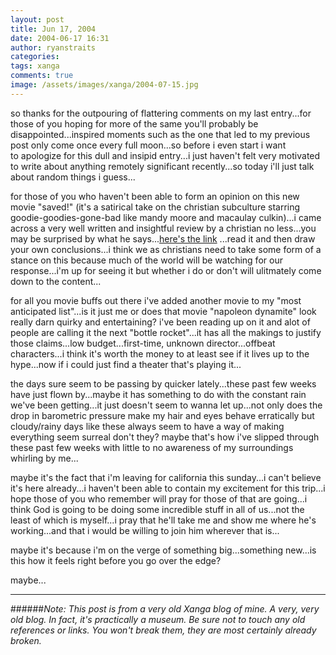 ```yaml
---
layout: post
title: Jun 17, 2004
date: 2004-06-17 16:31
author: ryanstraits
categories:
tags: xanga
comments: true
image: /assets/images/xanga/2004-07-15.jpg
---
```

so thanks for the outpouring of flattering comments on my last entry...for those of you hoping for more of the same you'll probably be disappointed...inspired moments such as the one that led to my previous post only come once every full moon...so before i even start i want to apologize for this dull and insipid entry...i just haven't felt very motivated to write about anything remotely significant recently...so today i'll just talk about random things i guess...

<!-- break -->

for those of you who haven't been able to form an opinion on this new movie "saved!" (it's a satirical take on the christian subculture starring goodie-goodies-gone-bad like mandy moore and macaulay culkin)...i came across a very well written and insightful review by a christian no less...you may be surprised by what he says...<a href="http://www.cmcentral.com/videofilm/29.html" target="_blank">here's the link</a> ...read it and then draw your own conclusions...i think we as christians need to take some form of a stance on this because much of the world will be watching for our response...i'm up for seeing it but whether i do or don't will ulitmately come down to the content...

for all you movie buffs out there i've added another movie to my "most anticipated list"...is it just me or does that movie "napoleon dynamite" look really darn quirky and entertaining? i've been reading up on it and alot of people are calling it the next "bottle rocket"...it has all the makings to justify those claims...low budget...first-time, unknown director...offbeat characters...i think it's worth the money to at least see if it lives up to the hype...now if i could just find a theater that's playing it...

the days sure seem to be passing by quicker lately...these past few weeks have just flown by...maybe it has something to do with the constant rain we've been getting...it just doesn't seem to wanna let up...not only does the drop in barometric pressure make my hair and eyes behave erratically but cloudy/rainy days like these always seem to have a way of making everything seem surreal don't they? maybe that's how i've slipped through these past few weeks with little to no awareness of my surroundings whirling by me...

maybe it's the fact that i'm leaving for california this sunday...i can't believe it's here already...i haven't been able to contain my excitement for this trip...i hope those of you who remember will pray for those of that are going...i think God is going to be doing some incredible stuff in all of us...not the least of which is myself...i pray that he'll take me and show me where he's working...and that i would be willing to join him wherever that is...

maybe it's because i'm on the verge of something big...something new...is this how it feels right before you go over the edge?

maybe...

---

######*Note: This post is from a very old Xanga blog of mine. A very, very old blog. In fact, it's practically a museum. Be sure not to touch any old references or links. You won't break them, they are most certainly already broken.*